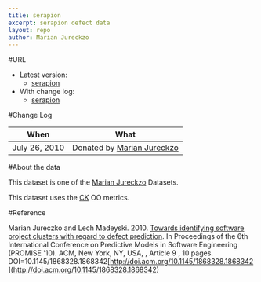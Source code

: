 ```yaml
---
title: serapion
excerpt: serapion defect data
layout: repo
author: Marian Jureckzo
---
```



#URL

  * Latest version: 
    * [serapion](https://terapromise.csc.ncsu.edu:8443/svn/repo/defect/ck/serapion/serapion.csv)
  * With change log: 
    * [serapion](https://terapromise.csc.ncsu.edu:8443/svn/repo/defect/ck/serapion/)

#Change Log

When | What
---- | ----
July 26, 2010 | Donated by [Marian Jureckzo](MarianJureczko)

#About the data

This dataset is one of the [Marian Jureckzo](MarianJureczko) Datasets.

This dataset uses the [CK](/repo/defect/ck) OO metrics.

#Reference

Marian Jureczko and Lech Madeyski. 2010. [Towards identifying software project clusters with regard to defect prediction](http://dl.acm.org/citation.cfm?id=1868328.1868342&coll=DL&dl=GUIDE&CFID=96280125&CFTOKEN=47274353). In
Proceedings of the 6th International Conference on Predictive
Models in Software Engineering (PROMISE '10). ACM, New York,
NY, USA, , Article 9 , 10 pages. DOI=10.1145/1868328.1868342[http://doi.acm.org/10.1145/1868328.1868342](http://doi.acm.org/10.1145/1868328.1868342)